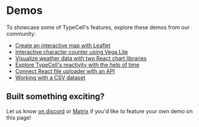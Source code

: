 # Demos

To showcase some of TypeCell's features, explore these demos from our community:

- [Create an interactive map with Leaflet](/@niklas/maps)
- [Interactive character counter using Vega Lite](/@yousef/character-counter)
- [Visualize weather data with two React chart libraries](/@yousef/charts)
- [Explore TypeCell's reactivity with the help of time](/@niklas/time)
- [Connect React file uploader with an API](/@niklas/api)
- [Working with a CSV dataset](/@niklas/csv)

## Built something exciting?

Let us know [on discord](https://discord.gg/TcJ9TRC3SV) or [Matrix](https://matrix.to/#/#typecell-space:matrix.org) if you'd like to feature your own demo on this page!
